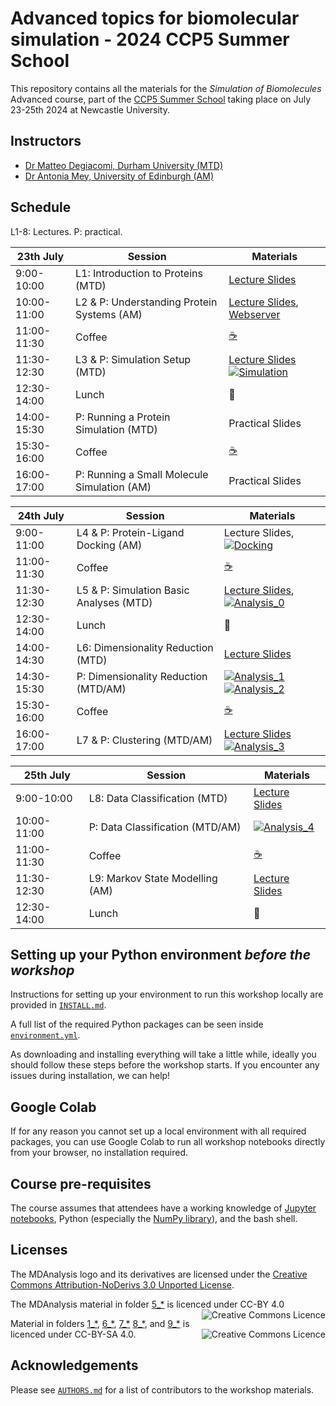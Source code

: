 # Advanced topics for biomolecular simulation - 2024 CCP5 Summer School 

This repository contains all the materials for the *Simulation of Biomolecules* Advanced course, part of the [CCP5 Summer School](https://summer2024.ccp5.ac.uk/) taking place on July 23-25th 2024 at Newcastle University.

## Instructors
    
- [Dr Matteo Degiacomi, Durham University (MTD)](https://degiacomi.org)
- [Dr Antonia Mey, University of Edinburgh (AM)](https://mey-research.org/)  

## Schedule

L1-8: Lectures. P: practical.

| 23th July   | Session                            | Materials |
|-------------|------------------------------------|-----------|
| 9:00-10:00  | L1: Introduction to Proteins (MTD) | [Lecture Slides](https://github.com/CCPBioSim/CCP5_Simulation_of_BioMolecules/blob/main/1_Introduction/Lecture_1_introduction.pdf) | 
| 10:00-11:00 | L2 & P: Understanding Protein Systems (AM) | [Lecture Slides](https://github.com/CCPBioSim/CCP5_Simulation_of_BioMolecules/blob/main/1_Introduction/Lecture_2_protein_prep.pdf), [Webserver](https://server.poissonboltzmann.org/pdb2pqr)|
| 11:00-11:30 | Coffee                             | [☕](https://www.youtube.com/channel/UCMb0O2CdPBNi-QqPk5T3gsQ) |
| 11:30-12:30 | L3 & P: Simulation Setup (MTD)          | [Lecture Slides](https://github.com/CCPBioSim/CCP5_Simulation_of_BioMolecules/blob/main/3_Simulation_Setup/Lecture_4_Simulation_setup.pdf) [![Simulation](https://colab.research.google.com/assets/colab-badge.svg)](https://colab.research.google.com/github/CCPBioSim/CCP5_Simulation_of_BioMolecules/blob/main/3_Simulation_Setup/1_ligand_in_water.ipynb)|
| 12:30-14:00 | Lunch                              | 🍝 |
| 14:00-15:30 | P: Running a Protein Simulation (MTD) | Practical Slides |
| 15:30-16:00 | Coffee                             | [☕](https://www.youtube.com/channel/UCMb0O2CdPBNi-QqPk5T3gsQ) |
| 16:00-17:00 | P: Running a Small Molecule Simulation (AM) | Practical Slides |


|  24th July  | Session                                             | Materials |
|-------------|-----------------------------------------------------|-----------|
| 9:00-11:00  | L4 & P: Protein-Ligand Docking (AM)                 | Lecture Slides,[![Docking](https://colab.research.google.com/assets/colab-badge.svg)](https://colab.research.google.com/github/CCPBioSim/CCP5_Simulation_of_BioMolecules/blob/main/4_Docking/Docking.ipynb)| 
| 11:00-11:30 | Coffee                                              | [☕](https://www.youtube.com/channel/UCMb0O2CdPBNi-QqPk5T3gsQ) |
| 11:30-12:30 | L5 & P: Simulation Basic Analyses (MTD)             | [Lecture Slides](5_Analysis_MDAnalysis/Lecture_5_Analysis_MDAnalysis.pdf), [![Analysis_0](https://colab.research.google.com/assets/colab-badge.svg)](https://colab.research.google.com/github/CCPBioSim/CCP5_Simulation_of_BioMolecules/blob/main/5_Analysis_MDAnalysis/1_MDAnalysis.ipynb)|
| 12:30-14:00 | Lunch                                               | 🍝 |
| 14:00-14:30 | L6: Dimensionality Reduction (MTD)                  | [Lecture Slides](https://github.com/CCPBioSim/CCP5_Simulation_of_BioMolecules/blob/main/6_Analysis_DR/Lecture_6_DR.pdf)  |
| 14:30-15:30 | P: Dimensionality Reduction (MTD/AM)           |  [![Analysis_1](https://colab.research.google.com/assets/colab-badge.svg)](https://colab.research.google.com/github/CCPBioSim/CCP5_Simulation_of_BioMolecules/blob/main/6_Analysis_DR/1_DR_part1.ipynb) [![Analysis_2](https://colab.research.google.com/assets/colab-badge.svg)](https://colab.research.google.com/github/CCPBioSim/CCP5_Simulation_of_BioMolecules/blob/main/6_Analysis_DR/2_DR_part2.ipynb)|
| 15:30-16:00 | Coffee                                              | [☕](https://www.youtube.com/channel/UCMb0O2CdPBNi-QqPk5T3gsQ) |
| 16:00-17:00 | L7 & P: Clustering (MTD/AM)   |  [Lecture Slides](https://github.com/CCPBioSim/CCP5_Simulation_of_BioMolecules/blob/main/7_Analysis_clustering/Lecture_7_Clustering.pdf)  [![Analysis_3](https://colab.research.google.com/assets/colab-badge.svg)](https://colab.research.google.com/github/CCPBioSim/CCP5_Simulation_of_BioMolecules/blob/main/7_Analysis_clustering/1_clustering.ipynb) |


| 25th July   | Session                          | Materials |
|-------------|----------------------------------|-----------|
| 9:00-10:00  | L8: Data Classification (MTD)    | [Lecture Slides](https://github.com/CCPBioSim/CCP5_Simulation_of_BioMolecules/blob/main/8_Analysis_classification/Lecture_8_classification.pdf) | 
| 10:00-11:00 | P: Data Classification (MTD/AM)  | [![Analysis_4](https://colab.research.google.com/assets/colab-badge.svg)](https://colab.research.google.com/github/CCPBioSim/CCP5_Simulation_of_BioMolecules/blob/main/8_Analysis_classification/1_classification.ipynb) |
| 11:00-11:30 | Coffee                           | [☕](https://www.youtube.com/channel/UCMb0O2CdPBNi-QqPk5T3gsQ) |
| 11:30-12:30 | L9: Markov State Modelling (AM)  | [Lecture Slides](https://github.com/CCPBioSim/CCP5_Simulation_of_BioMolecules/blob/main/9_Analysis_MSM/Lecture_9_MSM.pdf) |
| 12:30-14:00 | Lunch                            | 🍝 |

## Setting up your Python environment *before the workshop*

<!--The workshop will be in a blended learning environment and hands-on. You will need a working installation of MDAnalysis and related packages including data to analyze in order to participate. The full installation may take up to about 1 GB of space (mostly for data, which you can delete after the workshop).--> 

Instructions for setting up your environment to run this workshop locally
are provided in [`INSTALL.md`](INSTALL.md).

A full list of the required Python packages can be seen inside [`environment.yml`](environment.yml).

As downloading and installing everything will take a little while, ideally you should follow these steps before the workshop starts. If you encounter any issues during installation, we can help!

## Google Colab

If for any reason you cannot set up a local environment with all required packages, you can use Google Colab to run all workshop notebooks directly from your browser, no installation required. 

## Course pre-requisites

The course assumes that attendees have a working knowledge of [Jupyter notebooks][1], Python (especially the [NumPy library][2]), and the bash shell.

## Licenses

<!--TBA-->

The MDAnalysis logo and its derivatives are licensed under the [Creative Commons Attribution-NoDerivs 3.0 Unported License](https://creativecommons.org/licenses/by-nd/3.0/).

The MDAnalysis material in folder [5_\*](https://github.com/CCPBioSim/CCP5_Simulation_of_BioMolecules/tree/main/5_Analysis_MDAnalysis) is licenced under CC-BY 4.0 
<a rel="license" href="http://creativecommons.org/licenses/by/4.0/"><img alt="Creative Commons Licence" style="border-width:0" src="https://i.creativecommons.org/l/by/4.0/88x31.png" title='This work is licensed under a Creative Commons Attribution 4.0 International License.' align="right"/></a>

Material in folders [1_\*](https://github.com/CCPBioSim/CCP5_Simulation_of_BioMolecules/tree/main/1_Introduction),
[6_\*](https://github.com/CCPBioSim/CCP5_Simulation_of_BioMolecules/tree/main/5_Analysis_DR),
[7_\*](https://github.com/CCPBioSim/CCP5_Simulation_of_BioMolecules/tree/main/6_Analysis_clustering)
[8_\*](https://github.com/CCPBioSim/CCP5_Simulation_of_BioMolecules/tree/main/8_Analysis_classification), and
[9_\*](https://github.com/CCPBioSim/CCP5_Simulation_of_BioMolecules/tree/main/9_Analysis_MSM) is licenced under CC-BY-SA 4.0.
<a rel="license" href="https://creativecommons.org/licenses/by-nc-sa/4.0/"><img alt="Creative Commons Licence" style="width=50" src="https://licensebuttons.net/l/by-nc-sa/4.0/88x31.png" title='This work is licensed under a Creative Commons Attribution 4.0 International License.' align="right"/></a>


## Acknowledgements

Please see [`AUTHORS.md`](AUTHORS.md) for a list of contributors to the workshop
materials.

##
[1]: https://jupyter-notebook.readthedocs.io/en/stable/
[2]: https://numpy.org/
